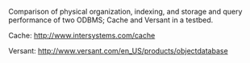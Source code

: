 Comparison of physical organization, indexing, and storage and query performance of two ODBMS; Cache and Versant in a testbed.

Cache:
http://www.intersystems.com/cache

Versant:
http://www.versant.com/en_US/products/objectdatabase